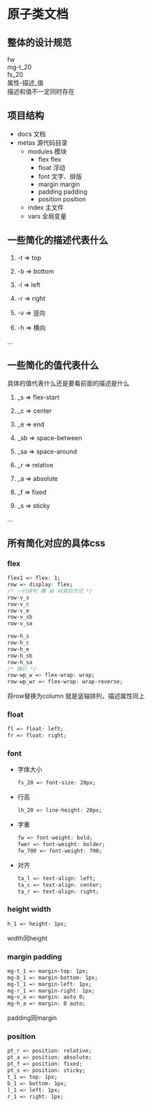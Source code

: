 # 原子类文档

## 整体的设计规范
fw  
mg-t_20  
fs_20  
属性-描述_值  
描述和值不一定同时存在  

## 项目结构  
- docs              文档
- metas             源代码目录
  - modules         模块
    - flex          flex
    - float         浮动
    - font          文字、排版
    - margin        margin
    - padding       padding
    - position      position
  - index           主文件
  - vars            全局变量

## 一些简化的描述代表什么
1. -t => top
2. -b => bottom
3. -l => left
4. -r => right

5. -v => 竖向
6. -h => 横向

...

## 一些简化的值代表什么
具体的值代表什么还是要看前面的描述是什么  
1. _s => flex-start
2. _c => center
3. _e => end
4. _sb => space-between
5. _sa => space-around

6. _r => relative
7. _a => absolute
8. _f => fixed
9. _s => sticky

...

## 所有简化对应的具体css
### flex
```css
flex1 => flex: 1;
row => display: flex;
/* 一行排列 横 纵 对其的方式 */
row-v_s
row-v_c
row-v_e
row-v_sb
row-v_sa

row-h_s
row-h_c
row-h_e
row-h_sb
row-h_sa
/* 换行 */
row-wp_w => flex-wrap: wrap;
row-wp_wr => flex-wrap: wrap-reverse;
```
将row替换为column 就是竖轴排列，描述属性同上
### float
```css
fl => float: left;
fr => float: right;
```
### font
- 字体大小
  ```css
  fs_20 => font-size: 20px;
  ```
- 行高
  ```css
  lh_20 => line-height: 20px;
  ```
- 字重
  ```css
  fw => font-weight: bold;
  fwer => font-weight: bolder;
  fw_700 => font-weight: 700;
  ```
- 对齐
  ```css
  ta_l => text-align: left;
  ta_c => text-align: center;
  ta_r => text-align: right;
  ```

### height width
```css
h_1 => height: 1px;
```
width同height
### margin padding
```css
mg-t_1 => margin-top: 1px;
mg-b_1 => margin-bottom: 1px;
mg-l_1 => margin-left: 1px;
mg-r_1 => margin-right: 1px;
mg-v_a => margin: auto 0;
mg-h_a => margin: 0 auto;
```
padding同margin  
### position
```css
pt_r => position: relative;
pt_a => position: absolute;
pt_f => position: fixed;
pt_s => position: sticky;
t_1 => top: 1px;
b_1 => bottom: 1px;
l_1 => left: 1px;
r_1 => right: 1px;
```

